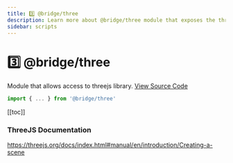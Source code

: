```yaml
---
title: 3️⃣ @bridge/three
description: Learn more about @bridge/three module that exposes the threeJS library.
sidebar: scripts
---
```


# 3️⃣ @bridge/three

Module that allows access to threejs library.
[View Source Code](https://github.com/bridge-core/editor/blob/main/src/components/Extensions/Scripts/Modules/Three.ts)

```js
import { ... } from '@bridge/three'
```

[[toc]]

### ThreeJS Documentation

https://threejs.org/docs/index.html#manual/en/introduction/Creating-a-scene